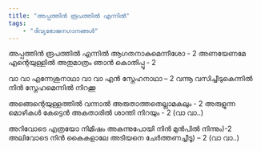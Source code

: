 ```yaml
---
title: "അപ്പത്തിൻ രൂപത്തിൽ എന്നിൽ"
tags:
    - "ദിവ്യഭോജനഗാനങ്ങൾ"
---
```


അപ്പത്തിൻ രൂപത്തിൽ എന്നിൽ 
ആഗതനാകുമെന്നീശോ - 2
അണയേണമേ എന്റെയുള്ളിൽ
അതുമാത്രം ഞാൻ കൊതിപ്പൂ - 2

വാ വാ എന്നേശുനാഥാ
വാ വാ എൻ സ്നേഹനാഥാ – 2
വന്നൂ വസിച്ചീടുകെന്നിൽ
നിൻ സ്നേഹമെന്നിൽ നിറക്കൂ

അങ്ങെന്റെയുള്ളത്തിൽ വന്നാൽ
അരുതാത്തതെല്ലാമകലും - 2
അരുളുന്ന മൊഴികൾ കേട്ടെൻ
അകതാരിൽ ശാന്തി നിറയും - 2
(വാ വാ..)

അറിവോടെ എത്രയോ നിമിഷം
അകന്നുപോയി നിൻ മുൻപിൽ നിന്നും)-2
അലിവോടെ നിൻ കൈകളാലേ
അടിയനെ ചേർത്തണച്ചീടൂ) – 2
(വാ വാ..)
